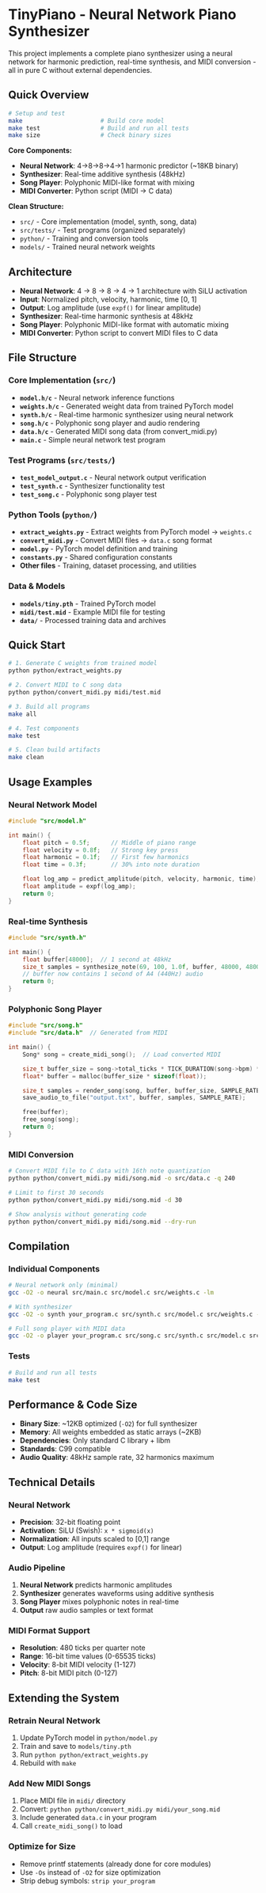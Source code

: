 # TinyPiano - Neural Network Piano Synthesizer

This project implements a complete piano synthesizer using a neural network for harmonic prediction, real-time synthesis, and MIDI conversion - all in pure C without external dependencies.

## Quick Overview

```bash
# Setup and test
make                      # Build core model
make test                 # Build and run all tests
make size                 # Check binary sizes
```

**Core Components:**
- **Neural Network**: 4→8→8→4→1 harmonic predictor (~18KB binary)
- **Synthesizer**: Real-time additive synthesis (48kHz)
- **Song Player**: Polyphonic MIDI-like format with mixing
- **MIDI Converter**: Python script (MIDI → C data)

**Clean Structure:**
- `src/` - Core implementation (model, synth, song, data)
- `src/tests/` - Test programs (organized separately)
- `python/` - Training and conversion tools
- `models/` - Trained neural network weights

## Architecture

- **Neural Network**: 4 → 8 → 8 → 4 → 1 architecture with SiLU activation
- **Input**: Normalized pitch, velocity, harmonic, time [0, 1]
- **Output**: Log amplitude (use `expf()` for linear amplitude)
- **Synthesizer**: Real-time harmonic synthesis at 48kHz
- **Song Player**: Polyphonic MIDI-like format with automatic mixing
- **MIDI Converter**: Python script to convert MIDI files to C data

## File Structure

### Core Implementation (`src/`)
- **`model.h/c`** - Neural network inference functions
- **`weights.h/c`** - Generated weight data from trained PyTorch model
- **`synth.h/c`** - Real-time harmonic synthesizer using neural network
- **`song.h/c`** - Polyphonic song player and audio rendering
- **`data.h/c`** - Generated MIDI song data (from convert_midi.py)
- **`main.c`** - Simple neural network test program

### Test Programs (`src/tests/`)
- **`test_model_output.c`** - Neural network output verification
- **`test_synth.c`** - Synthesizer functionality test
- **`test_song.c`** - Polyphonic song player test

### Python Tools (`python/`)
- **`extract_weights.py`** - Extract weights from PyTorch model → `weights.c`
- **`convert_midi.py`** - Convert MIDI files → `data.c` song format
- **`model.py`** - PyTorch model definition and training
- **`constants.py`** - Shared configuration constants
- **Other files** - Training, dataset processing, and utilities

### Data & Models
- **`models/tiny.pth`** - Trained PyTorch model
- **`midi/test.mid`** - Example MIDI file for testing
- **`data/`** - Processed training data and archives

## Quick Start

```bash
# 1. Generate C weights from trained model
python python/extract_weights.py

# 2. Convert MIDI to C song data
python python/convert_midi.py midi/test.mid

# 3. Build all programs
make all

# 4. Test components
make test

# 5. Clean build artifacts
make clean
```

## Usage Examples

### Neural Network Model
```c
#include "src/model.h"

int main() {
    float pitch = 0.5f;      // Middle of piano range
    float velocity = 0.8f;   // Strong key press
    float harmonic = 0.1f;   // First few harmonics
    float time = 0.3f;       // 30% into note duration

    float log_amp = predict_amplitude(pitch, velocity, harmonic, time);
    float amplitude = expf(log_amp);
    return 0;
}
```

### Real-time Synthesis
```c
#include "src/synth.h"

int main() {
    float buffer[48000];  // 1 second at 48kHz
    size_t samples = synthesize_note(69, 100, 1.0f, buffer, 48000, 48000);
    // buffer now contains 1 second of A4 (440Hz) audio
    return 0;
}
```

### Polyphonic Song Player
```c
#include "src/song.h"
#include "src/data.h"  // Generated from MIDI

int main() {
    Song* song = create_midi_song();  // Load converted MIDI

    size_t buffer_size = song->total_ticks * TICK_DURATION(song->bpm) * SAMPLE_RATE;
    float* buffer = malloc(buffer_size * sizeof(float));

    size_t samples = render_song(song, buffer, buffer_size, SAMPLE_RATE);
    save_audio_to_file("output.txt", buffer, samples, SAMPLE_RATE);

    free(buffer);
    free_song(song);
    return 0;
}
```

### MIDI Conversion
```bash
# Convert MIDI file to C data with 16th note quantization
python python/convert_midi.py midi/song.mid -o src/data.c -q 240

# Limit to first 30 seconds
python python/convert_midi.py midi/song.mid -d 30

# Show analysis without generating code
python python/convert_midi.py midi/song.mid --dry-run
```

## Compilation

### Individual Components
```bash
# Neural network only (minimal)
gcc -O2 -o neural src/main.c src/model.c src/weights.c -lm

# With synthesizer
gcc -O2 -o synth your_program.c src/synth.c src/model.c src/weights.c -lm

# Full song player with MIDI data
gcc -O2 -o player your_program.c src/song.c src/synth.c src/model.c src/weights.c src/data.c -lm
```

### Tests
```bash
# Build and run all tests
make test
```

## Performance & Code Size

- **Binary Size**: ~12KB optimized (`-O2`) for full synthesizer
- **Memory**: All weights embedded as static arrays (~2KB)
- **Dependencies**: Only standard C library + libm
- **Standards**: C99 compatible
- **Audio Quality**: 48kHz sample rate, 32 harmonics maximum

## Technical Details

### Neural Network
- **Precision**: 32-bit floating point
- **Activation**: SiLU (Swish): `x * sigmoid(x)`
- **Normalization**: All inputs scaled to [0,1] range
- **Output**: Log amplitude (requires `expf()` for linear)

### Audio Pipeline
1. **Neural Network** predicts harmonic amplitudes
2. **Synthesizer** generates waveforms using additive synthesis
3. **Song Player** mixes polyphonic notes in real-time
4. **Output** raw audio samples or text format

### MIDI Format Support
- **Resolution**: 480 ticks per quarter note
- **Range**: 16-bit time values (0-65535 ticks)
- **Velocity**: 8-bit MIDI velocity (1-127)
- **Pitch**: 8-bit MIDI pitch (0-127)

## Extending the System

### Retrain Neural Network
1. Update PyTorch model in `python/model.py`
2. Train and save to `models/tiny.pth`
3. Run `python python/extract_weights.py`
4. Rebuild with `make`

### Add New MIDI Songs
1. Place MIDI file in `midi/` directory
2. Convert: `python python/convert_midi.py midi/your_song.mid`
3. Include generated `data.c` in your program
4. Call `create_midi_song()` to load

### Optimize for Size
- Remove printf statements (already done for core modules)
- Use `-Os` instead of `-O2` for size optimization
- Strip debug symbols: `strip your_program`
